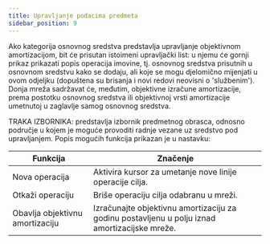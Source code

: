 ```yaml
---
title: Upravljanje podacima predmeta   
sidebar_position: 9
---
```


Ako kategorija osnovnog sredstva predstavlja upravljanje objektivnom amortizacijom, bit će prisutan istoimeni upravljački list: u njemu će gornji prikaz prikazati popis operacija imovine, tj. osnovnog sredstva prisutnih u osnovnom sredstvu kako se dodaju, ali koje se mogu djelomično mijenjati u ovom odjeljku (dopuštena su brisanja i novi redovi neovisni o 'službenim'). Donja mreža sadržavat će, međutim, objektivne izračune amortizacije, prema postotku osnovnog sredstva ili objektivnoj vrsti amortizacije umetnutoj u zaglavlje samog osnovnog sredstva.

TRAKA IZBORNIKA: predstavlja izbornik predmetnog obrasca, odnosno područje u kojem je moguće provoditi radnje vezane uz sredstvo pod upravljanjem. Popis mogućih funkcija prikazan je u nastavku:  


| Funkcija | Značenje |
| --- | --- |
| Nova operacija | Aktivira kursor za umetanje nove linije operacije cilja. |
| Otkaži operaciju | Briše operaciju cilja odabranu u mreži. |
| Obavlja objektivnu amortizaciju | Izračunajte objektivnu amortizaciju za godinu postavljenu u polju iznad amortizacijske mreže. |






